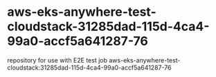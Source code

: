 # aws-eks-anywhere-test-cloudstack-31285dad-115d-4ca4-99a0-accf5a641287-76
repository for use with E2E test job aws-eks-anywhere-test-cloudstack:31285dad-115d-4ca4-99a0-accf5a641287-76
